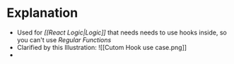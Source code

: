 # Explanation
- Used for _[[React  Logic|Logic]]_ that needs needs to use hooks inside, so you can't use _Regular Functions_
- Clarified by this Illustration: ![[Cutom Hook use case.png]]
- 
